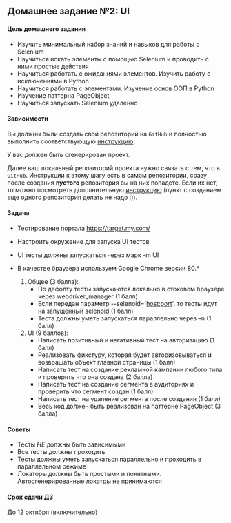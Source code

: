## Домашнее задание №2: UI

#### Цель домашнего задания

  * Изучить минимальный набор знаний и навыков для работы с Selenium
  * Научиться искать элементы с помощью Selenium и проводить с ними простые действия
  * Научиться работать с ожиданиями элементов. Изучить работу с исключениями в Python
  * Научиться работать с элементами. Изучение основ ООП в Python
  * Изучение паттерна PageObject
  * Научиться запускать Selenium удаленно

#### Зависимости

  Вы должны были создать свой репозиторий на `GitHub` и полностью выполнить соответствующую [инструкцию](https://github.com/snicks92/technoatom-qa-python/tree/master/homework_rules).

  У вас должен быть сгенерирован проект.

  Далее ваш локальный репозиторий проекта нужно связать с тем, что в `GitHub`. Инструкции к этому шагу есть в самом репозитории, сразу после создания **пустого** репозитория вы на них попадете. Если их нет, то можно посмотреть дополнительную [инструкцию](https://gist.github.com/mindplace/b4b094157d7a3be6afd2c96370d39fad) (пункт с созданием еще одного репозитория делать не надо :)).

#### Задача
* Тестирование портала https://target.my.com/
* Настроить окружение для запуска UI тестов
* UI тесты должны запускаться через марк -m UI
* В качестве браузера используем Google Chrome версии 80.*
    
    
  1. Общее (3 балла):
     * По дефолту тесты запускаются локально в стоковом браузере через webdriver_manager (1 балл)
     * Если передан параметр --selenoid='<host:port>', то тесты идут на запущенный selenoid (1 балл)
     * Теста должны уметь запускаться параллельно через –n <num> (1 балл)
  2. UI (9 баллов):
     * Написать позитивный и негативный тест на авторизацию (1 балл)
     * Реализовать фикстуру, которая будет авторизовываться и возвращать объект главной страницы (1 балл)
     * Написать тест на создание рекламной кампании любого типа и проверять что она создана (2 балла)
     * Написать тест на создание сегмента в аудиториях и проверить что сегмент создан (1 балл)
     * Написать тест на удаление сегмента после создания (1 балл)
     * Весь код должен быть реализован на паттерне PageObject (3 балла)
     
     
#### Советы
  * Тесты *НЕ* должны быть зависимыми
  * Все тесты должны проходить
  * Тесты должны уметь запускаться параллельно и проходить в параллельном режиме
  * Локаторы должны быть простыми и понятными. Автосгенерированные локатры не принимаются 
 
#### Срок сдачи ДЗ

  До 12 октября (включительно)
